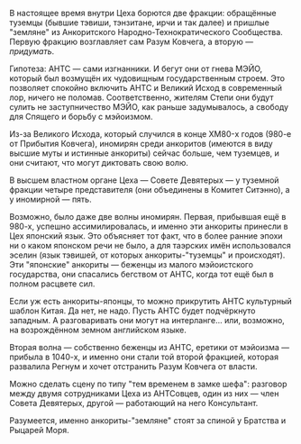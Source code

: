 В настоящее время внутри Цеха борются две фракции: обращённые туземцы (бывшие тэвиши, тэнзитане, ирчи и так далее) и пришлые "земляне" из Анкоритского Народно-Технократического Сообщества. Первую фракцию возглавляет сам Разум Ковчега, а вторую — *придумать*.

Гипотеза: АНТС — сами изгнанники. И бегут они от гнева МЭЙО, который был возмущён их чудовищным государственным строем. Это позволяет спокойно включить АНТС и Великий Исход в современный лор, ничего не поломав.
  Соответственно, жителям Степи они будут сулить не заступничество МЭЙО, как раньше задумывалось, а свободу для Спящего и борьбу с мэйоизмом.

Из-за Великого Исхода, который случился в конце XM80-х годов (980-е от Прибытия Ковчега), иномирян среди анкоритов (имеются в виду высшие муты и истинные анкориты) сейчас больше, чем туземцев, и они считают, что могут диктовать свою волю.

В высшем властном органе Цеха — Совете Девятерых — у туземной фракции четыре представителя (они объединены в Комитет Ситэнно), а у иномирной — пять.

Возможно, было даже две волны иномирян. Первая, прибывшая ещё в 980-х, успешно ассимилировалась, и именно эти анкориты принесли в Цех японский язык. Это объясняет тот факт, что в более ранние эпохи ни о каком японском речи не было, а для таэрских имён использовался эселин (язык тэвишей, от которых анкориты-"туземцы" и происходят). Эти "японские" анкориты — беженцы из малого мэйоистского государства, они спасались бегством от АНТС, когда тот ещё был в полном расцвете сил.

Если уж есть анкориты-японцы, то можно прикрутить АНТС культурный шаблон Китая.
  Да нет, не надо. Пусть АНТС будет подчёркнуто западным. А разговаривать они могут на интерланге... или, возможно, на возрождённом земном английском языке.

Вторая волна — собственно беженцы из АНТС, еретики от мэйоизма — прибыла в 1040-х, и именно они стали той второй фракцией, которая развалила Регнум и хочет отстранить Разум Ковчега от власти.

Можно сделать сцену по типу "тем временем в замке шефа": разговор между двумя сотрудниками Цеха из АНТСовцев, один из них — член Совета Девятерых, другой — работающий на него Консультант.

Разумеется, именно анкориты-"земляне" стоят за спиной у Братства и Рыцарей Моря. 
